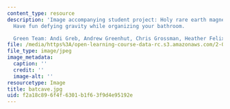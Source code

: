 ```yaml
---
content_type: resource
description: 'Image accompanying student project: Holy rare earth magnets, Batman!
  Have fun defying gravity while organizing your bathroom.

  Green Team: Andi Greb, Andrew Greenhut, Chris Grossman, Heather Felix, Lauren Nowierski.'
file: /media/https%3A/open-learning-course-data-rc.s3.amazonaws.com/2-00b-toy-product-design-spring-2008/f2a18c896f4f6301b1f63f9d4e95192e_batcave.jpg
file_type: image/jpeg
image_metadata:
  caption: ''
  credit: ''
  image-alt: ''
resourcetype: Image
title: batcave.jpg
uid: f2a18c89-6f4f-6301-b1f6-3f9d4e95192e
---
```

